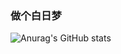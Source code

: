 ### 做个白日梦
![Anurag's GitHub stats](https://github-readme-stats.vercel.app/api?username=kikyoluka&show_icons=true&theme=calm&count_private=true)
<!--
**sanshiliuxiao/sanshiliuxiao** is a ✨ _special_ ✨ repository because its `README.md` (this file) appears on your GitHub profile.

Here are some ideas to get you started:

- 🔭 I’m currently working on d3 and vue development.
- 🌱 I’m currently learning php and python.
- 💬 Ask me about anything tech related, maybe I also dont know 🙄.
- ⚡ Fun fact:i'm trying to learn japanese and english for become a traveler🧭.
-->
